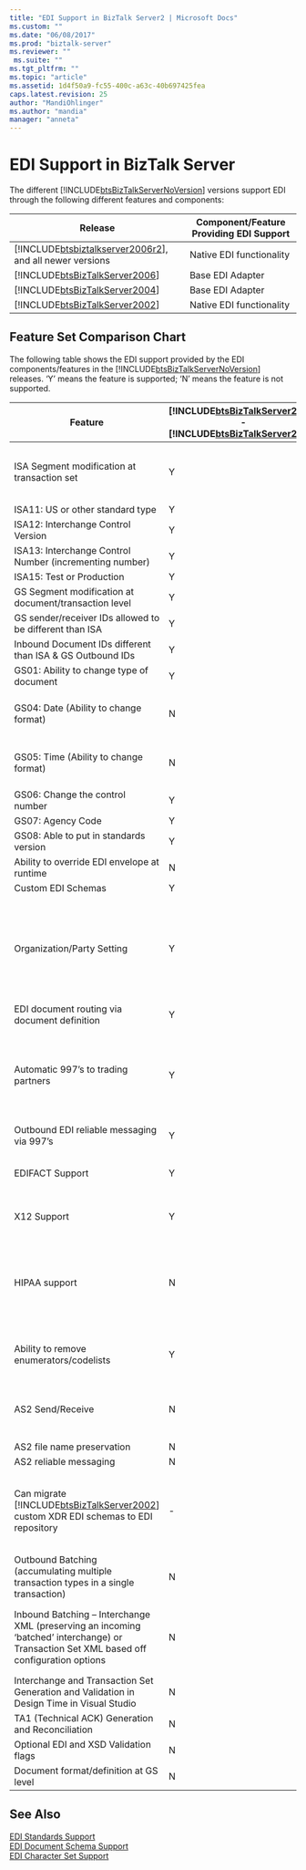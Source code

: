 ```yaml
---
title: "EDI Support in BizTalk Server2 | Microsoft Docs"
ms.custom: ""
ms.date: "06/08/2017"
ms.prod: "biztalk-server"
ms.reviewer: ""
 ms.suite: ""
ms.tgt_pltfrm: ""
ms.topic: "article"
ms.assetid: 1d4f50a9-fc55-400c-a63c-40b697425fea
caps.latest.revision: 25
author: "MandiOhlinger"
ms.author: "mandia"
manager: "anneta"
---
```

# EDI Support in BizTalk Server
The different [!INCLUDE[btsBizTalkServerNoVersion](../includes/btsbiztalkservernoversion-md.md)] versions support EDI through the following different features and components:  
  
|Release|Component/Feature Providing EDI Support|  
|---|---|  
|[!INCLUDE[btsbiztalkserver2006r2](../includes/btsbiztalkserver2006r2-md.md)], and all newer versions|Native EDI functionality|  
|[!INCLUDE[btsBizTalkServer2006](../includes/btsbiztalkserver2006-md.md)]|Base EDI Adapter|  
|[!INCLUDE[btsBizTalkServer2004](../includes/btsbiztalkserver2004-md.md)]|Base EDI Adapter|  
|[!INCLUDE[btsBizTalkServer2002](../includes/btsbiztalkserver2002-md.md)]|Native EDI functionality|  
  
## Feature Set Comparison Chart  
 The following table shows the EDI support provided by the EDI components/features in the [!INCLUDE[btsBizTalkServerNoVersion](../includes/btsbiztalkservernoversion-md.md)] releases. ‘Y’ means the feature is supported; ‘N’ means the feature is not supported.  
  
|Feature|[!INCLUDE[btsBizTalkServer2000](../includes/btsbiztalkserver2000-md.md)] - [!INCLUDE[btsBizTalkServer2002](../includes/btsbiztalkserver2002-md.md)]|[!INCLUDE[btsBizTalkServer2004](../includes/btsbiztalkserver2004-md.md)] - [!INCLUDE[btsBizTalkServer2006](../includes/btsbiztalkserver2006-md.md)]|[!INCLUDE[btsbiztalkserver2006r2](../includes/btsbiztalkserver2006r2-md.md)]|BizTalk Server 2009|BizTalk Server 2010|Comment|  
|---|---|---|---|---|---|---|  
|ISA    Segment modification at transaction set|Y|N|Y|Y|Y|Supported in [!INCLUDE[btsbiztalkserver2006r2](../includes/btsbiztalkserver2006r2-md.md)] and later by creating TransactionSet-specific agreements.|  
|ISA11:    US or other standard type|Y|N|Y|Y|Y|-|  
|ISA12:    Interchange Control Version|Y|N|Y|Y|Y|-|  
|ISA13:    Interchange Control Number (incrementing number)|Y|N|Y|Y|Y|-|  
|ISA15:    Test or Production|Y|N|Y|Y|Y|-|  
|GS    Segment modification at document/transaction level|Y|N|Y|Y|Y|-|  
|GS    sender/receiver IDs allowed to be different than ISA|Y|N|Y|Y|Y|-|  
|Inbound    Document IDs different than ISA & GS Outbound IDs|Y|N|Y|Y|Y|-|  
|GS01:    Ability to change type of document|Y|N|Y|Y|Y|-|  
|GS04:    Date (Ability to change format)|N|N|Y|Y|Y|[!INCLUDE[btsbiztalkserver2006r2](../includes/btsbiztalkserver2006r2-md.md)] and later contains UI to select format as CCYYMMDD and YYMMDD|  
|GS05:    Time (Ability to change format)|N|N|Y|Y|Y|[!INCLUDE[btsbiztalkserver2006r2](../includes/btsbiztalkserver2006r2-md.md)] and later contains UI to select format as HHMM, HHMMSS, and HHMMSSdd|  
|GS06:    Change the control number|Y|N|Y|Y|Y|-|  
|GS07:    Agency Code|Y|N|Y|Y|Y|-|  
|GS08:    Able to put in standards version|Y|N|Y|Y|Y|-|  
|Ability to override EDI envelope at runtime|N|N|N|Y|Y|-|  
|Custom    EDI Schemas|Y|N|Y|Y|Y|-|  
|Organization/Party Setting|Y|Y (minimal)|Y|Y|Y|[!INCLUDE[btsbiztalkserver2006r2](../includes/btsbiztalkserver2006r2-md.md)] and BizTalk Server 2009 enables you to create party based off templates.<br /><br /> BizTalk Server 2010 and later remodels this by separating party and agreements. Allows creating agreements based off templates.|  
|EDI    document routing via document definition|Y|-|Y|Y|Y|-|  
|Automatic    997’s to trading partners|Y|Y|Y|Y|Y|Supported in [!INCLUDE[btsbiztalkserver2006r2](../includes/btsbiztalkserver2006r2-md.md)] and BizTalk Server 2009 by party-specific configuration<br /><br /> Supported in BizTalk Server 2010 and later by configuration specific to business profiles.|  
|Outbound    EDI reliable messaging via 997’s|Y|Y|Y|Y|Y|-|  
|EDIFACT    Support|Y|Y (minimal)|Y|Y|Y|Supported in [!INCLUDE[btsbiztalkserver2006r2](../includes/btsbiztalkserver2006r2-md.md)] and later (D93 to D05 per ISO 9735 v4.1)|  
|X12    Support|Y|Y (minimal)|Y|Y|Y|Supported in [!INCLUDE[btsbiztalkserver2006r2](../includes/btsbiztalkserver2006r2-md.md)] and later (2040 to 5030)|  
|HIPAA support|N|Y (in [!INCLUDE[btsBizTalkServer2006](../includes/btsbiztalkserver2006-md.md)])|Y|Y|Y|Supported in [!INCLUDE[btsBizTalkServer2006](../includes/btsbiztalkserver2006-md.md)] as Microsoft BizTalk Accelerator for HIPAA (BTAHIPAA) 3.3. Supported in [!INCLUDE[btsbiztalkserver2006r2](../includes/btsbiztalkserver2006r2-md.md)] and later as  part of native EDI functionality.|  
|Ability    to remove enumerators/codelists|Y|N|Y|Y|Y|Supported in [!INCLUDE[btsbiztalkserver2006r2](../includes/btsbiztalkserver2006r2-md.md)] and later by Visual Studio/BizTalk Editor|  
|AS2    Send/Receive|N|N|Y|Y|Y|In BizTalk Server 2009 and later, AS2 is Drummond Certified for multi-file attachment support, file name    preservation support and interoperability.|  
|AS2 file name preservation|N|N|N|Y|Y|-|  
|AS2 reliable messaging|N|N|N|Y|Y|-|  
|Can    migrate [!INCLUDE[btsBizTalkServer2002](../includes/btsbiztalkserver2002-md.md)] custom XDR EDI schemas to EDI repository|-|N|N|N|N|You must migrate Base EDI applications to [!INCLUDE[btsbiztalkserver2006r2](../includes/btsbiztalkserver2006r2-md.md)] or BizTalk Server 2009, and then use the Party Migration Tool to migrate the applications to BizTalk Server 2010 and later.|  
|Outbound    Batching (accumulating multiple transaction types in a single transaction)|N|N|Y|Y|Y|BizTalk Server 2009 and later supports multiple batch configurations for each business profile.|  
|Inbound    Batching – Interchange XML (preserving an incoming ‘batched’ interchange) or    Transaction Set XML based off configuration options|N|N|Y|Y|Y|In [!INCLUDE[btsbiztalkserver2006r2](../includes/btsbiztalkserver2006r2-md.md)] and later, this is in addition to supporting inbound-debatching, i.e., splitting interchange into individual Transaction Set Xml|  
|Interchange    and Transaction Set Generation and Validation in Design Time in Visual Studio|N|N|Y|Y|Y|-|  
|TA1    (Technical ACK) Generation and Reconciliation|N|N|Y|Y|Y|-|  
|Optional    EDI and XSD Validation flags|N|N|Y|Y|Y|-|  
|Document    format/definition at GS level|N|N|Y|Y|Y|-|  
  
## See Also  
 [EDI Standards Support](../core/edi-standards-support.md)   
 [EDI Document Schema Support](../core/edi-document-schema-support.md)   
 [EDI Character Set Support](../core/edi-character-set-support.md)